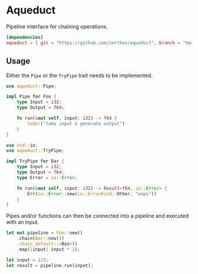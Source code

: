 # Aqueduct
Pipeline interface for chaining operations.

```toml
[dependencies]
aqueduct = { git = "https://github.com/zerthox/aqueduct", branch = "master" }
```

## Usage
Either the `Pipe` or the `TryPipe` trait needs to be implemented.

```rust
use aqueduct::Pipe;

impl Pipe for Foo {
    type Input = i32;
    type Output = f64;

    fn run(&mut self, input: i32) -> f64 {
        todo!("take input & generate output")
    }
}
```

```rust
use std::io;
use aqueduct::TryPipe;

impl TryPipe for Bar {
    type Input = i32;
    type Output = f64;
    type Error = io::Error;

    fn run(&mut self, input: i32) -> Result<f64, io::Error> {
        Err(io::Error::new(io::ErrorKind::Other, "oops"))
    }
}
```

Pipes and/or functions can then be connected into a pipeline and executed with an input.
```rust
let mut pipeline = Foo::new()
    .chain(Bar::new())
    .chain_default::<Baz>()
    .map(|input| input * 2);

let input = 123;
let result = pipeline.run(input);
```

